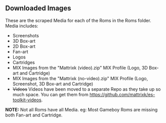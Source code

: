 Downloaded Images
-

These are the scraped Media for each of the Roms in the Roms folder. Media includes:
- Screenshots
- 3D Box-art
- 2D Box-art
- Fan-art
- Logos
- Cartridges
- MIX Images from the "Mattrixk (video).zip" MIX Profile (Logo, 3D Box-art and Cartridge)
- MIX Images from the "Mattrixk (no-video).zip" MIX Profile (Logo, Screenshot, 3D Box-art and Cartridge)
- ~~Videos~~ Videos have been moved to a separate Repo as they take up so much space. You can get them from https://github.com/mattrixk/es-toolkit-videos.

**NOTE:** Not all Roms have all Media. eg: Most Gameboy Roms are missing both Fan-art and Cartridge.
